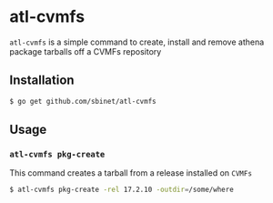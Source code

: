 atl-cvmfs
=========

``atl-cvmfs`` is a simple command to create, install and remove athena package tarballs off a CVMFs repository

## Installation

```sh
$ go get github.com/sbinet/atl-cvmfs
```

## Usage

### ``atl-cvmfs pkg-create``
This command creates a tarball from a release installed on ``CVMFs``

```sh
$ atl-cvmfs pkg-create -rel 17.2.10 -outdir=/some/where
```
